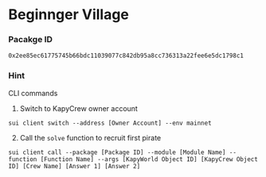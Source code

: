 # Beginnger Village

### Pacakge ID
```
0x2ee85ec61775745b66bdc11039077c842db95a8cc736313a22fee6e5dc1798c1
```

### Hint
CLI commands
1. Switch to KapyCrew owner account
```
sui client switch --address [Owner Account] --env mainnet
```
2. Call the `solve` function to recruit first pirate
```
sui client call --package [Package ID] --module [Module Name] --function [Function Name] --args [KapyWorld Object ID] [KapyCrew Object ID] [Crew Name] [Answer 1] [Answer 2]
```